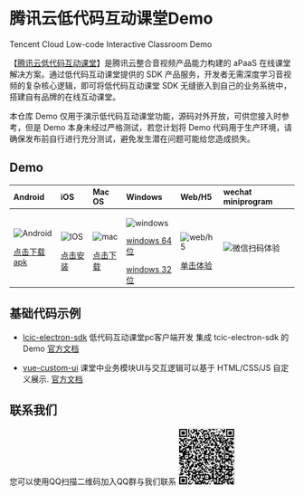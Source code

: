 # 腾讯云低代码互动课堂Demo

Tencent Cloud Low-code Interactive Classroom Demo

【[腾讯云低代码互动课堂](https://cloud.tencent.com/document/product/1639)】是腾讯云整合音视频产品能力构建的 aPaaS 在线课堂解决方案。通过低代码互动课堂提供的 SDK 产品服务，开发者无需深度学习音视频的复杂核心逻辑，即可将低代码互动课堂 SDK 无缝嵌入到自己的业务系统中，搭建自有品牌的在线互动课堂。

本仓库 Demo 仅用于演示低代码互动课堂功能，源码对外开放，可供您接入时参考，但是 Demo 本身未经过严格测试，若您计划将 Demo 代码用于生产环境，请确保发布前自行进行充分测试，避免发生潜在问题可能给您造成损失。

## Demo 

| Android | iOS  | Mac OS  | Windows | Web/H5 | wechat miniprogram |
|:-----|:-----|:-----|:-----|:-----|:-----|
|<p> ![Android](https://main.qcloudimg.com/raw/b0211b0870806899009a17a4216ea65c.svg) </p> <p>[点击下载apk](https://res.qcloudclass.com/Android/TCICSDK/1.7.2.40/TCIC_Android_1.7.2.40_release-signed.apk)</p> | <p>![IOS](https://main.qcloudimg.com/raw/613f2e15bed7c8297110676b52784b71.svg) </p>[点击安装](https://testflight.apple.com/join/V8VFces0)  | <p>![mac](https://main.qcloudimg.com/raw/613f2e15bed7c8297110676b52784b71.svg)</p> [点击下载](https://res.qcloudclass.com/Desktop/1.7.0/TCIC_Demo.dmg) | <p>![windows](https://main.qcloudimg.com/raw/104e3aadbd4515f61c3f2f5378948cfb.svg) </p><p>[windows 64位](http://res.myqcloud.com/Desktop/1.7.2/TCIC_Demo_1.7.2_Setup.exe) </p>[windows 32位](http://res.myqcloud.com/Desktop/1.7.2/TCIC_Demo_1.7.2_ia32.exe)|</p> ![web/h5](https://main.qcloudimg.com/raw/7e2651085e3e3c6e32190e401a6dfd32.svg) </p> [单击体验](https://class.qcloudclass.com/1.7.2/login.html) | <img src="https://docs.qcloudclass.com/assets/images/20220113212600_ed1cae5bef1898f399360b700aabfecb.jpg" alt="微信扫码体验" width="100px" height="100px" /> |


## 基础代码示例

- [lcic-electron-sdk](./lcic-electron-sdk/readme.md)
低代码互动课堂pc客户端开发 集成 tcic-electron-sdk 的 Demo
[官方文档](https://cloud.tencent.com/document/product/1639/79895)



- [vue-custom-ui](./vue-custom-ui/readme.md)
课堂中业务模块UI与交互逻辑可以基于 HTML/CSS/JS 自定义展示.
[官方文档](https://cloud.tencent.com/document/product/1639/81513)

## 联系我们

您可以使用QQ扫描二维码加入QQ群与我们联系
<img src="./lcic-electron-sdk/img/qq.png" alt="qq" width="100px" height="100px" />
